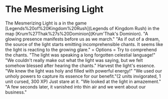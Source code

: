 # The Mesmerising Light

The Mesmerizing Light is a in the game [Legends%20of%20Kingdom%20Rush](Legends of Kingdom Rush) in the map [Krum%27Thak%27s%20Dominion](Krum'Thak's Dominion).
"A glowing presence manifests before us as we march."
"As if out of a dream, the source of the light starts emitting incomprehensible chants. It seems like the light is reacting to the growing glare."
= Options =
Try to comprehend the chants.
"The light was speaking a long forgotten celestial language!"
"We couldn't really make out what the light was saying, but we felt somehow blessed after hearing the chants."
Harvest the light's essence.
"We knew the light was holy and filled with powerful energy!"
"We used our unholy powers to capture its essence for our benefit."(2 units invigorated, 1 unit cursed, 300 XP)
Just stare at it.
"We looked at the light in amazement."
"A few seconds later, it vanished into thin air and we went about our business."